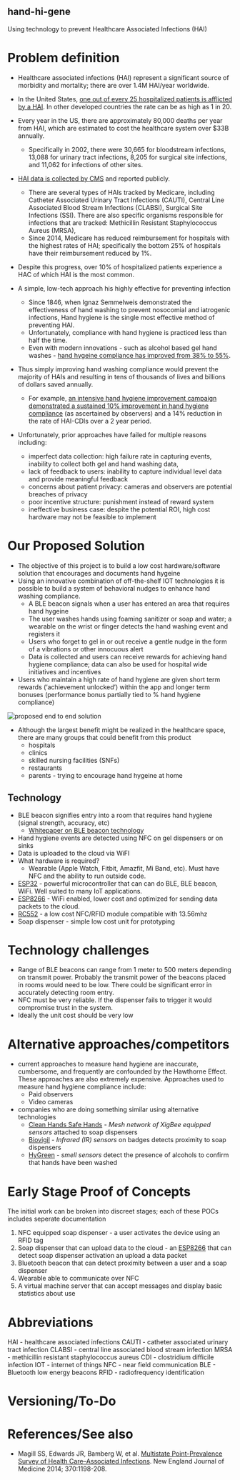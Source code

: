 ## hand-hi-gene
Using technology to prevent Healthcare Associated Infections (HAI)

# Problem definition
* Healthcare associated infections (HAI) represent a significant source of morbidity and mortality; there are over 1.4M HAI/year worldwide. 
* In the United States, [one out of every 25 hospitalized patients is afflicted by a HAI](https://www.nejm.org/doi/10.1056/NEJMoa1306801?url_ver=Z39.88-2003&rfr_id=ori:rid:crossref.org&rfr_dat=cr_pub%3dwww.ncbi.nlm.nih.gov). In other developed countries the rate can be as high as 1 in 20.
* Every year in the US, there are approximately 80,000 deaths per year from HAI, which are estimated to cost the healthcare system over $33B annually.
    * Specifically in 2002, there were 30,665 for bloodstream infections, 13,088 for urinary tract infections, 8,205 for surgical site infections, and 11,062 for infections of other sites.
* [HAI data is collected by CMS](https://www.medicare.gov/hospitalcompare/data/healthcare-associated-infections.html) and reported publicly. 
    * There are several types of HAIs tracked by Medicare, including Catheter Associated Urinary Tract Infections (CAUTI), Central Line Associated Blood Stream Infections (CLABSI), Surgical Site Infections (SSI). There are also specific organisms responsible for infections that are tracked: Methicillin Resistant Staphylococcus Aureus (MRSA), 
    * Since 2014, Medicare has reduced reimbursement for hospitals with the highest rates of HAI; specifically the bottom 25% of hospitals have their reimbursement reduced by 1%.
* Despite this progress, over 10% of hospitalized patients experience a HAC of which HAI is the most common.
* A simple, low-tech approach his highly effective for preventing infection
    * Since 1846, when Ignaz Semmelweis demonstrated the effectiveness of hand washing to prevent nosocomial and iatrogenic infections, Hand hygiene is the single most effective method of preventing HAI.
    * Unfortunately, compliance with hand hygiene is practiced less than half the time.
    * Even with modern innovations - such as alcohol based gel hand washes - [hand hygeine compliance has improved from 38% to 55%](https://www.ncbi.nlm.nih.gov/pubmed/11996615).
    
* Thus simply improving hand washing compliance would prevent the majority of HAIs and resulting in tens of thousands of lives and billions of dollars saved annually.
    * For example, [an intensive hand hygiene improvement campaign demonstrated a sustained 10% improvement in hand hygiene compliance](https://wwwnc.cdc.gov/eid/article/22/9/15-1440_article) (as ascertained by observers) and a 14% reduction in the rate of HAI-CDIs over a 2 year period.
* Unfortunately, prior approaches have failed for multiple reasons including:
    * imperfect data collection: high failure rate in capturing events, inability to collect both gel and hand washing data, 
    * lack of feedback to users: inability to capture individual level data and provide meaningful feedback
    * concerns about patient privacy: cameras and observers are potential breaches of privacy
    * poor incentive structure: punishment instead of reward system
    * ineffective business case: despite the potential ROI, high cost hardware may not be feasible to implement

    
# Our Proposed Solution
* The objective of this project is to build a low cost hardware/software solution that encourages and documents hand hygeine
* Using an innovative combination of off-the-shelf IOT technologies it is possible to build a system of behavioral nudges to enhance hand washing compliance.
    * A BLE beacon signals when a user has entered an area that requires hand hygeine
    * The user washes hands using foaming sanitizer or soap and water; a wearable on the wrist or finger detects the hand washing event and registers it
    * Users who forget to gel in or out receive a gentle nudge in the form of a vibrations or other innocuous alert
    * Data is collected and users can receive rewards for achieving hand hygiene compliance; data can also be used for hospital wide initiatives and incentives
* Users who maintain a high rate of hand hygiene are given short term rewards (‘achievement unlocked’) within the app and longer term bonuses (performance bonus partially tied to % hand hygiene compliance)

![proposed end to end solution]()

* Although the largest benefit might be realized in the healthcare space, there are many groups that could benefit from this product
   * hospitals
   * clinics
   * skilled nursing facilities (SNFs)
   * restaurants
   * parents - trying to encourage hand hygeine at home



## Technology
* BLE beacon signifies entry into a room that requires hand hygiene (signal strength, accuracy, etc)
    * [Whitepaper on BLE beacon technology](http://pages.silabs.com/rs/634-SLU-379/images/Whitepaper-Developing-Beacons-with-Bluetooth-Low-Energy-Technology.pdf)
* Hand hygiene events are detected using NFC on gel dispensers or on sinks
* Data is uploaded to the cloud via WiFI 
* What hardware is required?
    * Wearable (Apple Watch, Fitbit, Amazfit, Mi Band, etc). Must have NFC and the ability to run outside code. 
* [ESP32](https://www.espressif.com/en/products/hardware/esp32/overview) - powerful microcontroller that can can do BLE, BLE beacon, WiFi. Well suited to many IoT applications.
* [ESP8266](https://en.wikipedia.org/wiki/ESP8266) - WiFi enabled, lower cost and optimized for sending data packets to the cloud.
* [RC552](http://www.hobbytronics.co.uk/mfrc522-reader) - a low cost NFC/RFID module compatible with 13.56mhz
* Soap dispenser - simple low cost unit for prototyping

# Technology challenges
* Range of BLE beacons can range from 1 meter to 500 meters depending on transmit power. Probably the transmit power of the beacons placed in rooms would need to be low. There could be significant error in accurately detecting room entry. 
* NFC must be very reliable. If the dispenser fails to trigger it would compromise trust in the system. 
* Ideally the unit cost should be very low

# Alternative approaches/competitors
* current approaches to measure hand hygiene are inaccurate, cumbersome, and frequently are confounded by the Hawthorne Effect. These approaches are also extremely expensive. Approaches used to measure hand hygiene compliance include:
    * Paid observers
    * Video cameras
* companies who are doing something similar using alternative technologies
    * [Clean Hands Safe Hands](https://cleanhands-safehands.com/) - *Mesh network of XigBee equipped sensors* attached to soap dispensers
    * [Biovigil](https://www.biovigil.com/) - *Infrared (IR) sensors* on badges detects proximity to soap dispensers
    * [HyGreen](https://www.infectioncontroltoday.com/hand-hygiene/hygreen-system-ensures-healthcare-workers-wash-their-hands) - *smell sensors* detect the presence of alcohols to confirm that hands have been washed
    
# Early Stage Proof of Concepts
The initial work can be broken into discreet stages; each of these POCs includes seperate documentation
1. NFC equipped soap dispenser - a user activates the device using an RFID tag
2. Soap dispenser that can upload data to the cloud - an [ESP8266](https://en.wikipedia.org/wiki/ESP8266) that can detect soap dispenser activation an upload a data packet
3. Bluetooth beacon that can detect proximity between a user and a soap dispenser
4. Wearable able to communicate over NFC
5. A virtual machine server that can accept messages and display basic statistics about use

# Abbreviations
HAI - healthcare associated infections
CAUTI - catheter associated urinary tract infection
CLABSI - central line associated blood stream infection
MRSA - methicillin resistant staphylococcus aureus
CDI - clostridium difficile infection
IOT - internet of things
NFC - near field communication
BLE - Bluetooth low energy beacons
RFID - radiofrequency identification

# Versioning/To-Do


# References/See also
* Magill SS, Edwards JR, Bamberg W, et al. [Multistate Point-Prevalence Survey of Health Care–Associated Infections](https://www.nejm.org/doi/10.1056/NEJMoa1306801?url_ver=Z39.88-2003&rfr_id=ori:rid:crossref.org&rfr_dat=cr_pub%3dwww.ncbi.nlm.nih.gov). New England Journal of Medicine 2014; 370:1198-208.

